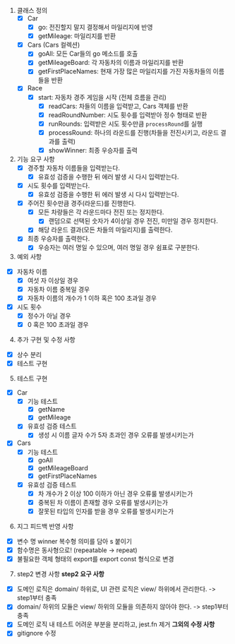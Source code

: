 1. 클래스 정의
   - [x] Car
     - [x] go: 전진할지 말지 결정해서 마일리지에 반영
     - [x] getMileage: 마일리지를 반환  
   - [x] Cars (Cars 컬렉션)
     - [x] goAll: 모든 Car들의 go 메소드를 호출
     - [x] getMileageBoard: 각 자동차의 이름과 마일리지를 반환
     - [x] getFirstPlaceNames: 현재 가장 많은 마일리지를 가진 자동차들의 이름들을 반환
   - [x] Race
     - [x] start: 자동차 경주 게임을 시작 (전체 흐름을 관리)
       - [x] readCars: 차들의 이름을 입력받고, Cars 객체를 반환
       - [x] readRoundNumber: 시도 횟수를 입력받아 정수 형태로 반환
       - [x] runRounds: 입력받은 시도 횟수만큼 `processRound`를 실행
       - [x] processRound: 하나의 라운드를 진행(차들을 전진시키고, 라운드 결과를 출력)
       - [x] showWinner: 최종 우승자를 출력

2. 기능 요구 사항
    - [x] 경주할 자동차 이름들을 입력받는다.
      - [x] 유효성 검증을 수행한 뒤 에러 발생 시 다시 입력받는다.
    - [x] 시도 횟수를 입력받는다.
      - [x] 유효성 검증을 수행한 뒤 에러 발생 시 다시 입력받는다.
    - [x] 주어진 횟수만큼 경주(라운드)를 진행한다.
      - [x] 모든 차량들은 각 라운드마다 전진 또는 정지한다.
        - [x] 랜덤으로 선택된 숫자가 4이상일 경우 전진, 미만일 경우 정지한다.
      - [x] 해당 라운드 결과(모든 차들의 마일리지)를 출력한다.
    - [x] 최종 우승자를 출력한다.
      - [x] 우승자는 여러 명일 수 있으며, 여러 명일 경우 쉼표로 구분한다.
  
3. 예외 사항
  - [x] 자동차 이름
    - [x] 여섯 자 이상일 경우
    - [x] 자동차 이름 중복일 경우
    - [x] 자동차 이름의 개수가 1 이하 혹은 100 초과일 경우
  - [x] 시도 횟수
    - [x] 정수가 아닐 경우
    - [x] 0 혹은 100 초과일 경우

4. 추가 구현 및 수정 사항
  - [x] 상수 분리  
  - [x] 테스트 구현

5. 테스트 구현
 - [x] Car
   - [x] 기능 테스트 
     - [x] getName
     - [x] getMileage
   - [x] 유효성 검증 테스트
     - [x] 생성 시 이름 글자 수가 5자 초과인 경우 오류를 발생시키는가
 - [x] Cars
   - [x] 기능 테스트 
     - [x] goAll
     - [x] getMileageBoard
     - [x] getFirstPlaceNames
   - [x] 유효성 검증 테스트
     - [x] 차 개수가 2 이상 100 이하가 아닌 경우 오류룰 발생시키는가
     - [x] 중복된 차 이름이 존재할 경우 오류를 발생시키는가
     - [x] 잘못된 타입의 인자를 받을 경우 오류를 발생시키는가

6. 지그 피드백 반영 사항
  - [x] 변수 명 winner 복수형 의미를 담아 s 붙이기
  - [x] 함수명은 동사형으로! (repeatable -> repeat)
  - [x] 불필요한 객체 형태의 export를 export const 형식으로 변경

7. step2 변경 사항
  **step2 요구 사항**
  - [x] 도메인 로직은 domain/ 하위로, UI 관련 로직은 view/ 하위에서 관리한다. -> step1부터 충족
  - [x] domain/ 하위의 모듈은 view/ 하위의 모듈을 의존하지 않아야 한다. -> step1부터 충족
  - [x] 도메인 로직 내 테스트 어려운 부분을 분리하고, jest.fn 제거
  **그외의 수정 사항**
  - [x] gitignore 수정